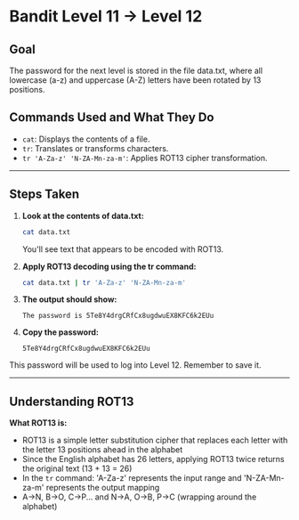 # Bandit Level 11 → Level 12
## Goal
The password for the next level is stored in the file data.txt, where all lowercase (a-z) and uppercase (A-Z) letters have been rotated by 13 positions.

## Commands Used and What They Do
- `cat`: Displays the contents of a file.
- `tr`: Translates or transforms characters.
- `tr 'A-Za-z' 'N-ZA-Mn-za-m'`: Applies ROT13 cipher transformation.
---
## Steps Taken
1. **Look at the contents of data.txt:**
   ```bash
   cat data.txt
   ```
   You'll see text that appears to be encoded with ROT13.

2. **Apply ROT13 decoding using the tr command:**
   ```bash
   cat data.txt | tr 'A-Za-z' 'N-ZA-Mn-za-m'
   ```

3. **The output should show:**
   ```
   The password is 5Te8Y4drgCRfCx8ugdwuEX8KFC6k2EUu
   ```

4. **Copy the password:**
   ```
   5Te8Y4drgCRfCx8ugdwuEX8KFC6k2EUu
   ```

This password will be used to log into Level 12. Remember to save it.

---
## Understanding ROT13
**What ROT13 is:**
- ROT13 is a simple letter substitution cipher that replaces each letter with the letter 13 positions ahead in the alphabet
- Since the English alphabet has 26 letters, applying ROT13 twice returns the original text (13 + 13 = 26)
- In the `tr` command: 'A-Za-z' represents the input range and 'N-ZA-Mn-za-m' represents the output mapping
- A→N, B→O, C→P... and N→A, O→B, P→C (wrapping around the alphabet)
